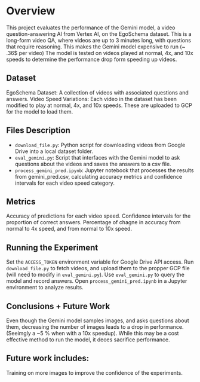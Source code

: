 # Overview
This project evaluates the performance of the Gemini model, a video question-answering AI from Vertex AI, on the EgoSchema dataset. This is a long-form video QA, where videos are up to 3 minutes long, with questions that require reasoning. This makes the Gemini model expensive to run (~ .36$ per video) The model is tested on videos played at normal, 4x, and 10x speeds to determine the performance drop form speeding up videos.

## Dataset
EgoSchema Dataset: A collection of videos with associated questions and answers.
Video Speed Variations: Each video in the dataset has been modified to play at normal, 4x, and 10x speeds. These are uploaded to GCP for the model to load them. 

## Files Description
- `download_file.py`: Python script for downloading videos from Google Drive into a local dataset folder. 
- `eval_gemini.py`: Script that interfaces with the Gemini model to ask questions about the videos and saves the answers to a csv file.
- `process_gemini_pred.ipynb`: Jupyter notebook that processes the results from gemini_pred.csv, calculating accuracy metrics and confidence intervals for each video speed category.

## Metrics
Accuracy of predictions for each video speed.
Confidence intervals for the proportion of correct answers.
Percentage of chagne in accuracy from normal to 4x speed, and from normal to 10x speed.

## Running the Experiment
Set the `ACCESS_TOKEN` environment variable for Google Drive API access.
Run `download_file.py` to fetch videos, and upload them to the propper GCP file (will need to modify in `eval_gemini.py`).
Use `eval_gemini.py` to query the model and record answers.
Open `process_gemini_pred.ipynb` in a Jupyter environment to analyze results.

## Conclusions + Future Work
Even though the Gemini model samples images, and asks questions about them, decreasing the number of images leads to a drop in performance. (Seeimgly a ~5 % when with a 10x speedup). While this may be a cost effective method to run the model, it deoes sacrifice performance.

## Future work includes:
Training on more images to improve the confidence of the experiments.